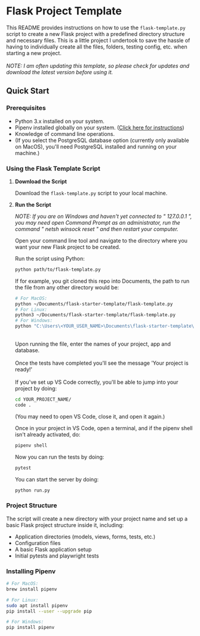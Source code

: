 # Flask Project Template

This README provides instructions on how to use the `flask-template.py` script to create a new Flask project with a predefined directory structure and necessary files. This is a little project I undertook to save the hassle of having to individually create all the files, folders, testing config, etc. when starting a new project.
<br><br><i>NOTE: I am often updating this template, so please check for updates and download the latest version before using it.</i>

## Quick Start

### Prerequisites

- Python 3.x installed on your system.
- Pipenv installed globally on your system. ([Click here for instructions](#line75))
- Knowledge of command line operations.
- (If you select the PostgreSQL database option (currently only available on MacOS), you'll need PostgreSQL installed and running on your machine.)

### Using the Flask Template Script

1. **Download the Script**

    Download the `flask-template.py` script to your local machine.

2. **Run the Script**

    <i>NOTE: If you are on Windows and haven't yet connected to " 127.0.0.1 ", you may need open Command Prompt as an administrator, run the command " netsh winsock reset " and then restart your computer.</i>

    Open your command line tool and navigate to the directory where you want your new Flask project to be created.

    Run the script using Python:

    ```bash
    python path/to/flask-template.py
    ```
    If for example, you git cloned this repo into Documents, the path to run the file from any other directory would be:
    ```bash
    # For MacOS:
    python ~/Documents/flask-starter-template/flask-template.py
    # For Linux:
    python3 ~/Documents/flask-starter-template/flask-template.py
    # For Windows:
    python "C:\Users\<YOUR_USER_NAME>\Documents\flask-starter-template\flask-template.py"
    ```
    <br>Upon running the file, enter the names of your project, app and database.
    <br><br>Once the tests have completed you'll see the message 'Your project is ready!'
    <br><br>If you've set up VS Code correctly, you'll be able to jump into your project by doing:

    ```bash
    cd YOUR_PROJECT_NAME/
    code .
    ```
    (You may need to open VS Code, close it, and open it again.)

    Once in your project in VS Code, open a terminal, and if the pipenv shell isn't already activated, do:
    ```bash
    pipenv shell
    ```

    Now you can run the tests by doing:
    ```bash
    pytest
    ```

    You can start the server by doing:
    ```bash
    python run.py
    ```

### Project Structure

The script will create a new directory with your project name and set up a basic Flask project structure inside it, including:

- Application directories (models, views, forms, tests, etc.)
- Configuration files
- A basic Flask application setup
- Initial pytests and playwright tests

### Installing Pipenv

```bash
# For MacOS:
brew install pipenv

# For Linux:
sudo apt install pipenv
pip install --user --upgrade pip

# For Windows:
pip install pipenv
